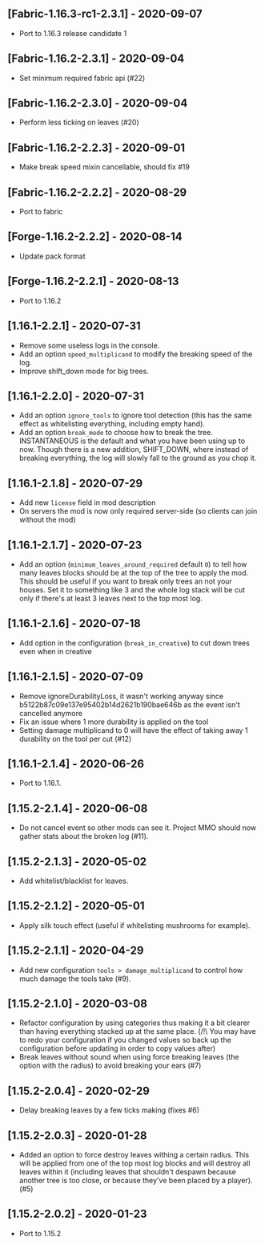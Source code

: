 ## [Fabric-1.16.3-rc1-2.3.1] - 2020-09-07
* Port to 1.16.3 release candidate 1

## [Fabric-1.16.2-2.3.1] - 2020-09-04
* Set minimum required fabric api (#22)

## [Fabric-1.16.2-2.3.0] - 2020-09-04
* Perform less ticking on leaves (#20)

## [Fabric-1.16.2-2.2.3] - 2020-09-01
* Make break speed mixin cancellable, should fix #19

## [Fabric-1.16.2-2.2.2] - 2020-08-29
* Port to fabric

## [Forge-1.16.2-2.2.2] - 2020-08-14
* Update pack format

## [Forge-1.16.2-2.2.1] - 2020-08-13
* Port to 1.16.2

## [1.16.1-2.2.1] - 2020-07-31
* Remove some useless logs in the console.
* Add an option `speed_multiplicand` to modify the breaking speed of the log.
* Improve shift_down mode for big trees.

## [1.16.1-2.2.0] - 2020-07-31
* Add an option `ignore_tools` to ignore tool detection (this has the same effect as whitelisting everything, including empty hand).
* Add an option `break_mode` to choose how to break the tree. INSTANTANEOUS is the default and what you have been using up to now. Though there is a new addition, SHIFT_DOWN, where instead of breaking everything, the log will slowly fall to the ground as you chop it.

## [1.16.1-2.1.8] - 2020-07-29
* Add new `license` field in mod description
* On servers the mod is now only required server-side (so clients can join without the mod)

## [1.16.1-2.1.7] - 2020-07-23
- Add an option (`minimum_leaves_around_required` default `0`) to tell how many leaves blocks should be at the top of the tree to apply the mod. This should be useful if you want to break only trees an not your houses. Set it to something like 3 and the whole log stack will be cut only if there's at least 3 leaves next to the top most log.

## [1.16.1-2.1.6] - 2020-07-18
- Add option in the configuration (`break_in_creative`) to cut down trees even when in creative

## [1.16.1-2.1.5] - 2020-07-09
- Remove ignoreDurabilityLoss, it wasn't working anyway since b5122b87c09e137e95402b14d2621b190bae646b as the event isn't cancelled anymore
- Fix an issue where 1 more durability is applied on the tool
- Setting damage multiplicand to 0 will have the effect of taking away 1 durability on the tool per cut (#12)

## [1.16.1-2.1.4] - 2020-06-26
- Port to 1.16.1.

## [1.15.2-2.1.4] - 2020-06-08
- Do not cancel event so other mods can see it. Project MMO should now gather stats about the broken log (#11).

## [1.15.2-2.1.3] - 2020-05-02
- Add whitelist/blacklist for leaves.

## [1.15.2-2.1.2] - 2020-05-01
- Apply silk touch effect (useful if whitelisting mushrooms for example).

## [1.15.2-2.1.1] - 2020-04-29
- Add new configuration `tools > damage_multiplicand` to control how much damage the tools take (#9).

## [1.15.2-2.1.0] - 2020-03-08
- Refactor configuration by using categories thus making it a bit clearer than having everything stacked up at the same place. (/!\ You may have to redo your configuration if you changed values so back up the configuration before updating in order to copy values after)
- Break leaves without sound when using force breaking leaves (the option with the radius) to avoid breaking your ears (#7)

## [1.15.2-2.0.4] - 2020-02-29
- Delay breaking leaves by a few ticks making (fixes #6)

## [1.15.2-2.0.3] - 2020-01-28
- Added an option to force destroy leaves withing a certain radius. This will be applied from one of the top most log blocks and will destroy all leaves within it (including leaves that shouldn't despawn because another tree is too close, or because they've been placed by a player). (#5)

## [1.15.2-2.0.2] - 2020-01-23
- Port to 1.15.2

